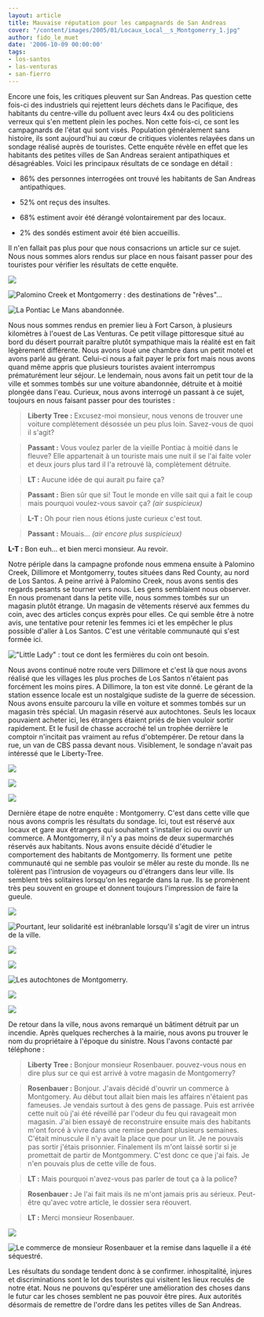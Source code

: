 ```yaml
---
layout: article
title: Mauvaise réputation pour les campagnards de San Andreas
cover: "/content/images/2005/01/Locaux_Local__s_Montgomerry_1.jpg"
author: fido_le_muet
date: '2006-10-09 00:00:00'
tags:
- los-santos
- las-venturas
- san-fierro
---
```


Encore une fois, les critiques pleuvent sur San Andreas. Pas question cette fois-ci des industriels qui rejettent leurs déchets dans le Pacifique, des habitants du centre-ville du polluent avec leurs 4x4 ou des politiciens verreux qui s'en mettent plein les poches. Non cette fois-ci, ce sont les campagnards de l'état qui sont visés. Population généralement sans histoire, ils sont aujourd'hui au cœur de critiques violentes relayées dans un sondage réalisé auprès de touristes. Cette enquête révèle en effet que les habitants des petites villes de San Andreas seraient antipathiques et désagréables. Voici les principaux résultats de ce sondage en détail :

- 86% des personnes interrogées ont trouvé les habitants de San Andreas antipathiques.

- 52% ont reçus des insultes.

- 68% estiment avoir été dérangé volontairement par des locaux.

- 2% des sondés estiment avoir été bien accueillis.

Il n'en fallait pas plus pour que nous consacrions un article sur ce sujet. Nous nous sommes alors rendus sur place en nous faisant passer pour des touristes pour vérifier les résultats de cette enquête.

![](  /content/images/2005/01/locaux_Palomino_Creek.jpg)

![Palomino Creek et Montgomerry : des destinations de "rêves"...](  /content/images/2005/01/Locaux_Montgomerry.jpg)

![La Pontiac Le Mans abandonnée.](  /content/images/2005/01/Locaux_Le_Mans.jpg)

Nous nous sommes rendus en premier lieu à Fort Carson,&nbsp;à plusieurs kilomètres à l'ouest de Las Venturas. Ce petit village pittoresque situé au bord du désert pourrait paraître plutôt sympathique mais la réalité est en fait légèrement différente. Nous avons loué une chambre dans un petit motel et avons parlé au gérant. Celui-ci nous a fait payer le prix fort mais nous avons quand même appris que plusieurs touristes avaient interrompus prématurément leur séjour. Le lendemain, nous avons fait un petit tour de la ville et sommes tombés sur une voiture abandonnée, détruite et à moitié plongée dans l'eau. Curieux, nous avons interrogé un passant à ce sujet, toujours en nous faisant passer pour des&nbsp;touristes :

> **Liberty Tree :** Excusez-moi monsieur, nous venons de trouver une voiture complètement désossée un peu plus loin. Savez-vous de quoi il s'agit?

> **Passant :** Vous voulez parler de la vieille Pontiac&nbsp;à moitié dans le fleuve? Elle appartenait à un touriste mais une nuit il se l'ai faite voler et deux jours plus tard il l'a retrouvé là, complètement détruite.

> **LT :** Aucune idée de qui aurait pu faire ça?

> **Passant :** Bien sûr que si! Tout le monde en ville sait qui a fait le coup mais pourquoi voulez-vous savoir ça? _(air suspicieux)_

> **L-T :** Oh pour rien nous étions juste curieux c'est tout.

> **Passant :** Mouais... _(air encore plus suspicieux)_

**L-T :** Bon euh... et bien merci monsieur. Au revoir.

Notre périple dans la campagne profonde nous emmena ensuite à Palomino Creek,&nbsp;Dillimore et Montgomerry, toutes situées dans Red County, au nord de Los Santos. A peine arrivé à Palomino Creek, nous avons sentis des regards pesants se tourner vers nous. Les gens semblaient nous observer. En nous promenant dans la petite ville, nous sommes tombés sur un magasin plutôt étrange. Un magasin de vêtements réservé aux femmes du coin, avec des articles conçus exprès pour elles. Ce qui semble être à notre avis, une tentative pour retenir les femmes ici et les empêcher le plus possible d'aller à Los Santos. C'est une véritable communauté qui s'est formée ici.

!["Little Lady" : tout ce dont les fermières du coin ont besoin.](  /content/images/2005/01/Locaux_Little_Lady.jpg)

Nous avons continué notre route vers Dillimore et c'est là que nous avons réalisé que les villages les plus proches de Los Santos n'étaient pas forcément les moins pires. A Dillimore, la ton est vite donné. Le gérant de la station essence locale est un nostalgique&nbsp;sudiste de la guerre de sécession. Nous avons ensuite parcouru la ville en voiture et sommes tombés sur un magasin très spécial. Un magasin réservé aux autochtones. Seuls les locaux pouvaient acheter ici, les étrangers étaient priés de bien vouloir sortir rapidement. Et le fusil de chasse accroché tel un trophée derrière le comptoir n'incitait pas vraiment au refus d'obtempérer. De retour dans la rue, un van de CBS passa devant nous. Visiblement, le sondage n'avait pas intéressé que le Liberty-Tree.

![](  /content/images/2005/01/Locaux_Sudiste.jpg)

![](  /content/images/2005/01/Locaux_Local__s_Dillimore.jpg)

![](  /content/images/2005/01/Locaux_CBS.jpg)

Dernière étape de notre enquête : Montgomerry. C'est dans cette ville que nous avons compris les résultats du sondage. Ici, tout est réservé aux locaux et gare aux étrangers qui souhaitent s'installer ici ou ouvrir un commerce. A Montgomerry, il n'y a pas moins de deux supermarchés réservés aux habitants. Nous avons ensuite décidé d'étudier le comportement des habitants de Montgomerry. Ils forment une&nbsp; petite communauté qui ne semble pas vouloir se mêler au reste du monde. Ils ne tolèrent pas l'intrusion de voyageurs ou d'étrangers dans leur ville. Ils semblent très solitaires lorsqu'on les regarde dans la rue. Ils se promènent très peu souvent en groupe et donnent toujours l'impression de faire la gueule.

![](  /content/images/2005/01/Locaux_Local__s_Montgomerry_1.jpg)

![Pourtant, leur solidarité est inébranlable lorsqu'il s'agit de virer un intrus de la ville.](  /content/images/2005/01/Locaux_Local__s_Montgomerry_2.jpg)

![](  /content/images/2005/01/Locaux_Passant_1.jpg)

![](  /content/images/2005/01/Locaux_Passant_2.jpg)

![Les autochtones de Montgomerry.](  /content/images/2005/01/Locaux_Passant_3.jpg)

![](  /content/images/2005/01/Locaux_Passant_4.jpg)

![](  /content/images/2005/01/Locaux_Passant_5.jpg)

De retour dans la ville, nous avons remarqué un bâtiment détruit par un incendie. Après quelques recherches à la mairie, nous avons pu trouver le nom du propriétaire à l'époque du sinistre. Nous l'avons contacté par téléphone :

> **Liberty Tree :** Bonjour monsieur Rosenbauer. pouvez-vous nous en dire plus sur ce qui est arrivé à votre magasin de Montgomerry?

> **Rosenbauer :** Bonjour. J'avais décidé d'ouvrir un commerce à Montgomery. Au début tout allait bien mais les affaires n'étaient pas fameuses. Je vendais surtout à des gens de passage. Puis est arrivée cette nuit où j'ai été réveillé par l'odeur du feu qui ravageait mon magasin. J'ai bien essayé de reconstruire ensuite mais des habitants m'ont forcé à vivre dans une remise pendant plusieurs semaines. C'était minuscule il n'y avait la place que pour un lit. Je ne pouvais pas sortir j'étais prisonnier. Finalement ils m'ont laissé sortir si je promettait de partir de Montgommery. C'est donc ce que j'ai fais. Je n'en pouvais plus de cette ville de fous.

> **LT :** Mais pourquoi n'avez-vous pas parler de tout ça à la police?

> **Rosenbauer :** Je l'ai fait mais ils ne m'ont jamais pris au sérieux. Peut-être qu'avec votre article, le dossier sera réouvert.

> **LT :** Merci monsieur Rosenbauer.

![](  /content/images/2005/01/Locaux_Commerce_D_truit.jpg)

![Le commerce de monsieur Rosenbauer et la remise dans laquelle il a été séquestré.](  /content/images/2005/01/Locaux_Cabane.jpg)

Les résultats du sondage tendent donc à se confirmer. inhospitalité, injures et discriminations sont le lot des touristes qui visitent les lieux reculés de notre état. Nous ne pouvons qu'espérer une amélioration des choses dans le futur car les choses semblent ne pas pouvoir être pires. Aux autorités désormais de remettre de l'ordre dans les petites villes de San Andreas.

<!--kg-card-end: markdown-->
